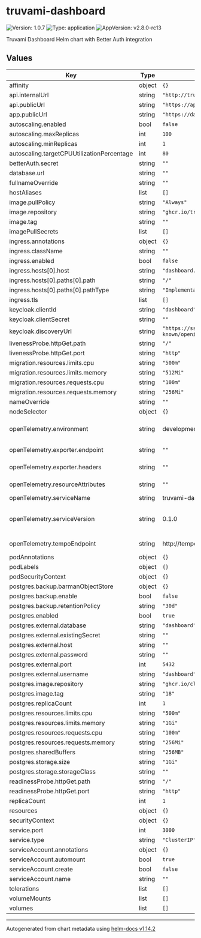 # truvami-dashboard

![Version: 1.0.7](https://img.shields.io/badge/Version-1.0.7-informational?style=flat-square) ![Type: application](https://img.shields.io/badge/Type-application-informational?style=flat-square) ![AppVersion: v2.8.0-rc13](https://img.shields.io/badge/AppVersion-v2.8.0--rc13-informational?style=flat-square)

Truvami Dashboard Helm chart with Better Auth integration

## Values

| Key | Type | Default | Description |
|-----|------|---------|-------------|
| affinity | object | `{}` |  |
| api.internalUrl | string | `"http://truvami-stack-truvami-api:8888"` |  |
| api.publicUrl | string | `"https://api.truvami.com"` |  |
| app.publicUrl | string | `"https://dashboard.truvami.com"` |  |
| autoscaling.enabled | bool | `false` |  |
| autoscaling.maxReplicas | int | `100` |  |
| autoscaling.minReplicas | int | `1` |  |
| autoscaling.targetCPUUtilizationPercentage | int | `80` |  |
| betterAuth.secret | string | `""` |  |
| database.url | string | `""` |  |
| fullnameOverride | string | `""` |  |
| hostAliases | list | `[]` |  |
| image.pullPolicy | string | `"Always"` |  |
| image.repository | string | `"ghcr.io/truvami/dashboard"` |  |
| image.tag | string | `""` |  |
| imagePullSecrets | list | `[]` |  |
| ingress.annotations | object | `{}` |  |
| ingress.className | string | `""` |  |
| ingress.enabled | bool | `false` |  |
| ingress.hosts[0].host | string | `"dashboard.truvami.com"` |  |
| ingress.hosts[0].paths[0].path | string | `"/"` |  |
| ingress.hosts[0].paths[0].pathType | string | `"ImplementationSpecific"` |  |
| ingress.tls | list | `[]` |  |
| keycloak.clientId | string | `"dashboard"` |  |
| keycloak.clientSecret | string | `""` |  |
| keycloak.discoveryUrl | string | `"https://sso.sbcdc.ch/auth/realms/truvami/.well-known/openid-configuration"` |  |
| livenessProbe.httpGet.path | string | `"/"` |  |
| livenessProbe.httpGet.port | string | `"http"` |  |
| migration.resources.limits.cpu | string | `"500m"` |  |
| migration.resources.limits.memory | string | `"512Mi"` |  |
| migration.resources.requests.cpu | string | `"100m"` |  |
| migration.resources.requests.memory | string | `"256Mi"` |  |
| nameOverride | string | `""` |  |
| nodeSelector | object | `{}` |  |
| openTelemetry.environment | string | development | OPTIONAL: Environment name (automatically set to NODE_ENV if not provided) |
| openTelemetry.exporter.endpoint | string | `""` | OTEL_EXPORTER_OTLP_ENDPOINT (if different from tempoEndpoint) |
| openTelemetry.exporter.headers | string | `""` | OTEL_EXPORTER_OTLP_HEADERS (e.g., "api-key=your-api-key") |
| openTelemetry.resourceAttributes | string | `""` | OTEL_RESOURCE_ATTRIBUTES (additional resource attributes) |
| openTelemetry.serviceName | string | truvami-dashboard | OPTIONAL: Service name for traces |
| openTelemetry.serviceVersion | string | 0.1.0 | OPTIONAL: Service version for traces (automatically uses NEXT_PUBLIC_VERSION from Docker build if available) |
| openTelemetry.tempoEndpoint | string | http://tempo:4318 | REQUIRED: Tempo/OTEL endpoint for trace export |
| podAnnotations | object | `{}` |  |
| podLabels | object | `{}` |  |
| podSecurityContext | object | `{}` |  |
| postgres.backup.barmanObjectStore | object | `{}` |  |
| postgres.backup.enable | bool | `false` |  |
| postgres.backup.retentionPolicy | string | `"30d"` |  |
| postgres.enabled | bool | `true` |  |
| postgres.external.database | string | `"dashboard"` |  |
| postgres.external.existingSecret | string | `""` |  |
| postgres.external.host | string | `""` |  |
| postgres.external.password | string | `""` |  |
| postgres.external.port | int | `5432` |  |
| postgres.external.username | string | `"dashboard"` |  |
| postgres.image.repository | string | `"ghcr.io/cloudnative-pg/postgresql"` |  |
| postgres.image.tag | string | `"18"` |  |
| postgres.replicaCount | int | `1` |  |
| postgres.resources.limits.cpu | string | `"500m"` |  |
| postgres.resources.limits.memory | string | `"1Gi"` |  |
| postgres.resources.requests.cpu | string | `"100m"` |  |
| postgres.resources.requests.memory | string | `"256Mi"` |  |
| postgres.sharedBuffers | string | `"256MB"` |  |
| postgres.storage.size | string | `"1Gi"` |  |
| postgres.storage.storageClass | string | `""` |  |
| readinessProbe.httpGet.path | string | `"/"` |  |
| readinessProbe.httpGet.port | string | `"http"` |  |
| replicaCount | int | `1` |  |
| resources | object | `{}` |  |
| securityContext | object | `{}` |  |
| service.port | int | `3000` |  |
| service.type | string | `"ClusterIP"` |  |
| serviceAccount.annotations | object | `{}` |  |
| serviceAccount.automount | bool | `true` |  |
| serviceAccount.create | bool | `false` |  |
| serviceAccount.name | string | `""` |  |
| tolerations | list | `[]` |  |
| volumeMounts | list | `[]` |  |
| volumes | list | `[]` |  |

----------------------------------------------
Autogenerated from chart metadata using [helm-docs v1.14.2](https://github.com/norwoodj/helm-docs/releases/v1.14.2)
